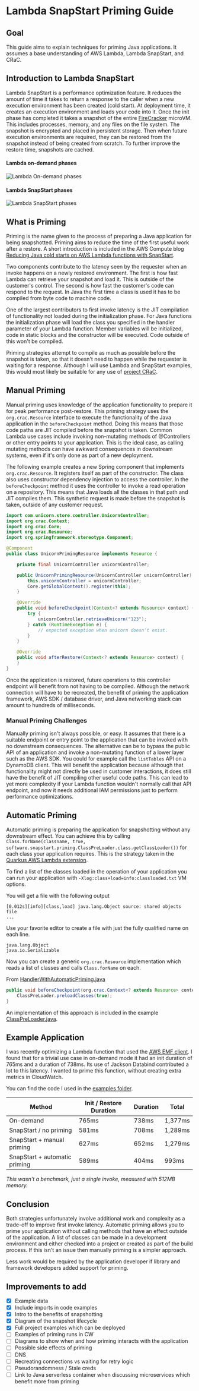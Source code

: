 # Lambda SnapStart Priming Guide

## Goal

This guide aims to explain techniques for priming Java applications. It assumes a base understanding of AWS Lambda, Lambda SnapStart, and CRaC.

## Introduction to Lambda SnapStart

Lambda SnapStart is a performance optimization feature. It reduces the amount of time it takes to return a response to the caller when a new execution environment has been created (cold start).
At deployment time, it creates an execution environment and loads your code into it. Once the init phase has completed it takes a snapshot of the entire [FireCracker](https://firecracker-microvm.github.io/) microVM. This includes processes, memory, and any files on the file system. The snapshot is encrypted and placed in persistent storage. Then when future execution environments are required, they can be restored from the snapshot instead of being created from scratch. To further improve the restore time, snapshots are cached.

#### Lambda on-demand phases

![Lambda On-demand phases](images/on-demand-phases.png)

#### Lambda SnapStart phases

![Lambda SnapStart phases](images/snapstart-phases.png)

## What is Priming

Priming is the name given to the process of preparing a Java application for being snapshotted. Priming aims to reduce the time of the first useful work after a restore. A short introduction is included in the AWS Compute blog [Reducing Java cold starts on AWS Lambda functions with SnapStart](https://aws.amazon.com/blogs/compute/reducing-java-cold-starts-on-aws-lambda-functions-with-snapstart/).

Two components contribute to the latency seen by the requester when an invoke happens on a newly restored environment. The first is how fast Lambda can retrieve your snapshot and load it. This is outside of the customer's control. The second is how fast the customer's code can respond to the request. In Java the first time a class is used it has to be compiled from byte code to machine code.

One of the largest contributors to first invoke latency is the JIT compilation of functionality not loaded during the initialization phase. For Java functions the initialization phase will load the class you specified in the handler parameter of your Lambda function. Member variables will be initialized, code in static blocks and the constructor will be executed. Code outside of this won't be compiled.

Priming strategies attempt to compile as much as possible before the snapshot is taken, so that it doesn't need to happen while the requester is waiting for a response. Although I will use Lambda and SnapStart examples, this would most likely be suitable for any use of [project CRaC](https://openjdk.org/projects/crac/).

## Manual Priming

Manual priming uses knowledge of the application functionality to prepare it for peak performance post-restore. This priming strategy uses the `org.crac.Resource` interface to execute the functionality of the Java application in the `beforeCheckpoint` method. Doing this means that those code paths are JIT compiled before the snapshot is taken. Common Lambda use cases include invoking non-mutating methods of @Controllers or other entry points to your application. This is the ideal case, as calling mutating methods can have awkward consequences in downstream systems, even if it's only done as part of a new deployment.

The following example creates a new Spring component that implements `org.crac.Resource`. It registers itself as part of the constructor. The class also uses constructor dependency injection to access the controller. In the `beforeCheckpoint` method it uses the controller to invoke a read operation on a repository. This means that Java loads all the classes in that path and JIT compiles them. This synthetic request is made before the snapshot is taken, outside of any customer request.

```Java
import com.unicorn.store.controller.UnicornController;
import org.crac.Context;
import org.crac.Core;
import org.crac.Resource;
import org.springframework.stereotype.Component;

@Component
public class UnicornPrimingResource implements Resource {

    private final UnicornController unicornController;

    public UnicornPrimingResource(UnicornController unicornController) {
        this.unicornController = unicornController;
        Core.getGlobalContext().register(this);
    }

    @Override
    public void beforeCheckpoint(Context<? extends Resource> context) {
        try {
            unicornController.retrieveUnicorn("123");
        } catch (RuntimeException e) {
            // expected exception when unicorn doesn't exist.
        }
    }

    @Override
    public void afterRestore(Context<? extends Resource> context) {
    }
}
```

Once the application is restored, future operations to this controller endpoint will benefit from not having to be compiled. Although the network connection will have to be recreated, the benefit of priming the application framework, AWS SDK / database driver, and Java networking stack can amount to hundreds of milliseconds. 

### Manual Priming Challenges 

Manually priming isn't always possible, or easy. It assumes that there is a suitable endpoint or entry point to the application that can be invoked with no downstream consequences. The alternative can be to bypass the public API of an application and invoke a non-mutating function of a lower layer such as the AWS SDK. You could for example call the `listTables` API on a DynamoDB client. This will benefit the application because although that functionality might not directly be used in customer interactions, it does still have the benefit of JIT compiling other useful code paths. This can lead to yet more complexity if your Lambda function wouldn't normally call that API endpoint, and now it needs additional IAM permissions just to perform performance optimizations. 

## Automatic Priming

Automatic priming is preparing the application for snapshotting without any downstream effect. You can achieve this by calling `Class.forName(classname, true, software.snapstart.priming.ClassPreLoader.class.getClassLoader())` for each class your application requires. This is the strategy taken in the [Quarkus AWS Lambda extension](https://quarkus.io/guides/aws-lambda-snapstart). 

To find a list of the classes loaded in the operation of your application you can run your application with `-Xlog:class+load=info:classloaded.txt` VM options. 

You will get a file with the following output

```
[0.012s][info][class,load] java.lang.Object source: shared objects file
...
```

Use your favorite editor to create a file with just the fully qualified name on each line.

```
java.lang.Object
java.io.Serializable
```

Now you can create a generic `org.crac.Resource` implementation which reads a list of classes and calls `Class.forName` on each.

From [HandlerWithAutomaticPriming.java](/examples/emf/emf-client-example/src/main/java/software/example/HandlerWithAutomaticPriming.java)

```Java
public void beforeCheckpoint(org.crac.Context<? extends Resource> context) throws Exception {
    ClassPreLoader.preloadClasses(true);
}
```

An implementation of this approach is included in the example [ClassPreLoader.java](/examples/emf/emf-client-example/src/main/java/software/snapstart/priming/ClassPreLoader.java).

## Example Application

I was recently optimizing a Lambda function that used the [AWS EMF client](https://docs.aws.amazon.com/AmazonCloudWatch/latest/monitoring/CloudWatch_Embedded_Metric_Format_Libraries.html). I found that for a trivial use case in on-demand mode it had an init duration of 765ms and a duration of 738ms. Its use of Jackson Databind contributed a lot to this latency. I wanted to prime this function, without creating extra metrics in CloudWatch.

You can find the code I used in the [examples folder](/examples/emf).

| Method                        | Init / Restore Duration | Duration | Total   |
|-------------------------------|-------------------------|----------|---------|
| On-demand                     | 765ms                   | 738ms    | 1,377ms |
| SnapStart / no priming        | 581ms                   | 708ms    | 1,289ms |
| SnapStart + manual priming    | 627ms                   | 652ms    | 1,279ms |
| SnapStart + automatic priming | 589ms                   | 404ms    | 993ms   |

_This wasn't a benchmark, just a single invoke, measured with 512MB memory._

## Conclusion 

Both strategies unfortunately involve additional work and complexity as a trade-off to improve first invoke latency. Automatic priming allows you to prime your application without calling methods that have an effect outside of the application. A list of classes can be made in a development environment and either checked into a project or created as part of the build process. If this isn't an issue then manually priming is a simpler approach.

Less work would be required by the application developer if library and framework developers added support for priming.

## Improvements to add

- [x] Example data
- [x] Include imports in code examples
- [x] Intro to the benefits of snapshotting
- [x] Diagram of the snapshot lifecycle
- [x] Full project examples which can be deployed
- [ ] Examples of priming runs in CW
- [ ] Diagrams to show when and how priming interacts with the application
- [ ] Possible side effects of priming
- [ ] DNS
- [ ] Recreating connections vs waiting for retry logic
- [ ] Pseudorandomness / Stale creds
- [ ] Link to Java serverless container when discussing microservices which benefit more from priming
